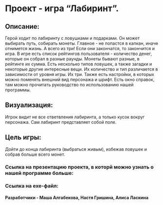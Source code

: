 # Проект - игра “Лабиринт”.

## Описание:
Герой ходит по лабиринту с ловушками и подарками. Он может выбирать путь, собирать монеты. Главное - не попастся в капкан, иначе отнимется жизнь. А всего из три! Если они закончатся, то закончится и игра.
В игре есть список рейтингов пользователя - количество денег, которые он собрал в разные раунды. Монеты бывают разные, в рейтинге их сумма.
Есть несколько типов ловушек, а также загадки и некоторые другие интересные вещи. Их количество и тип различается в зависимости от уровня игры. Их три.
Также есть настройки, в которых можно поменять внешний вид персонажа и шрифт. Есть окно справок, там можно прочитать руководство по использованию нашей программы.

## Визуализация:
Игрок видит не все ответвления лабиринта, а только кусок вокруг персонажа. Сам лабиринт представляет собой поле. 

## Цель игры:
Дойти до конца лабиринта (выбраться живым), избежав ловушек и собрав больше всего монет.

### Ссылка на презентацию проекта, в которй можно узнать о нашей программе больше:
### Ссылка на exe-файл: 

#### Разработчики - Маша Алгабекова, Настя Гришина, Алиса Ласкина

